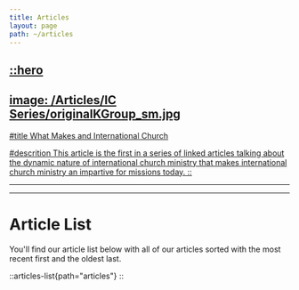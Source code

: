 ```yaml
---
title: Articles
layout: page
path: ~/articles
---
```



<a href="https://therodys.com/articles/ic-series" alt="What Makes and International Church">

::hero
---
image: /Articles/IC Series/originalKGroup_sm.jpg
---
#title 
What Makes and International Church

#descrition
This article is the first in a series of linked articles talking about the dynamic nature of  international church ministry that makes international church ministry an impartive for missions today.
::

</a>


---
---

# Article List
You'll find our article list below with all of our articles sorted with the most recent first and the oldest last.

::articles-list{path="articles"}
::
